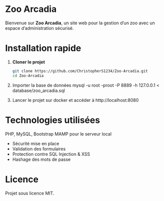 # Zoo Arcadia

Bienvenue sur **Zoo Arcadia**, un site web pour la gestion d’un zoo avec un espace d’administration sécurisé.

# Installation rapide
1. **Cloner le projet**  
   ```bash
   git clone https://github.com/ChristopherS1234/Zoo-Arcadia.git
   cd Zoo-Arcadia
2. Importer la base de données
mysql -u root -proot -P 8889 -h 127.0.0.1 < database/zoo_arcadia.sql

3. Lancer le projet sur docker et accéder à http://localhost:8080

# Technologies utilisées
PHP, MySQL, Bootstrap
MAMP pour le serveur local
- Sécurité mise en place
- Validation des formulaires
- Protection contre SQL Injection & XSS
- Hashage des mots de passe

# Licence
Projet sous licence MIT.
